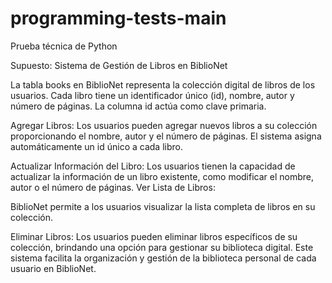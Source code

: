 # programming-tests-main
 Prueba técnica de Python

Supuesto: Sistema de Gestión de Libros en BiblioNet

La tabla books en BiblioNet representa la colección digital de libros de los usuarios. Cada libro tiene un identificador único (id), nombre, autor y número de páginas. La columna id actúa como clave primaria.

Agregar Libros:
Los usuarios pueden agregar nuevos libros a su colección proporcionando el nombre, autor y el número de páginas. El sistema asigna automáticamente un id único a cada libro.

Actualizar Información del Libro:
Los usuarios tienen la capacidad de actualizar la información de un libro existente, como modificar el nombre, autor o el número de páginas.
Ver Lista de Libros:

BiblioNet permite a los usuarios visualizar la lista completa de libros en su colección.

Eliminar Libros:
Los usuarios pueden eliminar libros específicos de su colección, brindando una opción para gestionar su biblioteca digital.
Este sistema facilita la organización y gestión de la biblioteca personal de cada usuario en BiblioNet.
